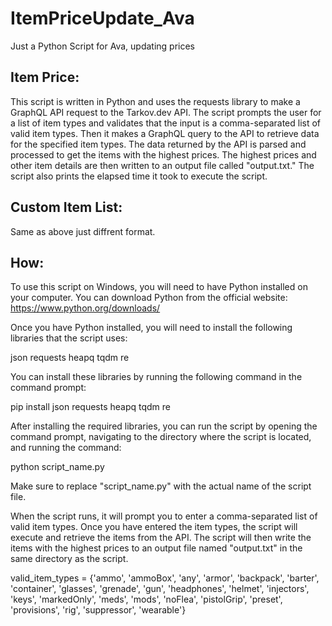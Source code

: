 # ItemPriceUpdate_Ava
Just a Python Script for Ava, updating prices 


## Item Price:

This script is written in Python and uses the requests library to make a GraphQL API request to the Tarkov.dev API. The script prompts the user for a list of item types and validates that the input is a comma-separated list of valid item types. Then it makes a GraphQL query to the API to retrieve data for the specified item types. The data returned by the API is parsed and processed to get the items with the highest prices. The highest prices and other item details are then written to an output file called "output.txt." The script also prints the elapsed time it took to execute the script.

## Custom Item List:

Same as above just diffrent format.



## How:

To use this script on Windows, you will need to have Python installed on your computer. You can download Python from the official website: https://www.python.org/downloads/

Once you have Python installed, you will need to install the following libraries that the script uses:

json
requests
heapq
tqdm
re

You can install these libraries by running the following command in the command prompt:

pip install json requests heapq tqdm re

After installing the required libraries, you can run the script by opening the command prompt, navigating to the directory where the script is located, and running the command:

python script_name.py

Make sure to replace "script_name.py" with the actual name of the script file.

When the script runs, it will prompt you to enter a comma-separated list of valid item types. Once you have entered the item types, the script will execute and retrieve the items from the API. The script will then write the items with the highest prices to an output file named "output.txt" in the same directory as the script.

valid_item_types = {'ammo', 'ammoBox', 'any', 'armor', 'backpack', 'barter', 'container', 'glasses', 'grenade', 'gun', 'headphones', 'helmet', 'injectors', 'keys', 'markedOnly', 'meds', 'mods', 'noFlea', 'pistolGrip', 'preset', 'provisions', 'rig', 'suppressor', 'wearable'}
